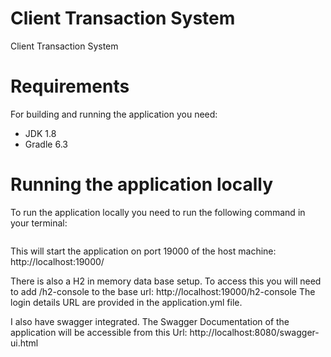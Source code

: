 # Client Transaction System
  Client Transaction System

# Requirements
For building and running the application you need:
- JDK 1.8
- Gradle 6.3

# Running the application locally
 To run the application locally you need to run the following command in your terminal:
 
```gradle bootrun
```

This will start the application on port 19000 of the host machine: http://localhost:19000/

There is also a H2 in memory data base setup.
To access this you will need to add /h2-console to the base url: http://localhost:19000/h2-console
The login details URL are provided in the application.yml file.

I also have swagger integrated. 
The Swagger Documentation of the application will be accessible from this Url: http://localhost:8080/swagger-ui.html
